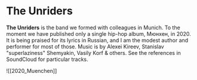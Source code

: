 # The Unriders

__The Unriders__ is the band we formed with colleagues in Munich. To the moment we have published only a single hip-hop album, Мюнхен, in 2020. It is being praised for its lyrics in Russian, and I am the modest author and performer for most of those. Music is by Alexei Kireev, Stanislav "superlaziness" Shemyakin, Vasily Korf & others. See the references in SoundCloud for particular tracks.

![[2020_Muenchen]]
